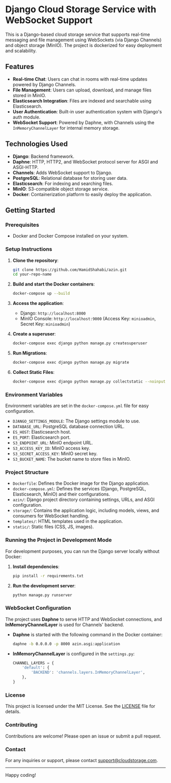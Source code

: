 # Django Cloud Storage Service with WebSocket Support

This is a Django-based cloud storage service that supports real-time messaging and file management using WebSockets (via Django Channels) and object storage (MinIO). The project is dockerized for easy deployment and scalability.

## Features

- **Real-time Chat**: Users can chat in rooms with real-time updates powered by Django Channels.
- **File Management**: Users can upload, download, and manage files stored in MinIO.
- **Elasticsearch Integration**: Files are indexed and searchable using Elasticsearch.
- **User Authentication**: Built-in user authentication system with Django's auth module.
- **WebSocket Support**: Powered by Daphne, with Channels using the `InMemoryChannelLayer` for internal memory storage.

## Technologies Used

- **Django**: Backend framework.
- **Daphne**: HTTP, HTTP2, and WebSocket protocol server for ASGI and ASGI-HTTP.
- **Channels**: Adds WebSocket support to Django.
- **PostgreSQL**: Relational database for storing user data.
- **Elasticsearch**: For indexing and searching files.
- **MinIO**: S3-compatible object storage service.
- **Docker**: Containerization platform to easily deploy the application.

## Getting Started

### Prerequisites

- Docker and Docker Compose installed on your system.

### Setup Instructions

1. **Clone the repository**:
    ```bash
    git clone https://github.com/HamidShahabi/azin.git
    cd your-repo-name
    ```

2. **Build and start the Docker containers**:
    ```bash
    docker-compose up --build
    ```

3. **Access the application**:
    - Django: `http://localhost:8000`
    - MinIO Console: `http://localhost:9000` (Access Key: `minioadmin`, Secret Key: `minioadmin`)

4. **Create a superuser**:
    ```bash
    docker-compose exec django python manage.py createsuperuser
    ```

5. **Run Migrations**:
    ```bash
    docker-compose exec django python manage.py migrate
    ```

6. **Collect Static Files**:
    ```bash
    docker-compose exec django python manage.py collectstatic --noinput
    ```

### Environment Variables

Environment variables are set in the `docker-compose.yml` file for easy configuration.

- `DJANGO_SETTINGS_MODULE`: The Django settings module to use.
- `DATABASE_URL`: PostgreSQL database connection URL.
- `ES_HOST`: Elasticsearch host.
- `ES_PORT`: Elasticsearch port.
- `S3_ENDPOINT_URL`: MinIO endpoint URL.
- `S3_ACCESS_KEY_ID`: MinIO access key.
- `S3_SECRET_ACCESS_KEY`: MinIO secret key.
- `S3_BUCKET_NAME`: The bucket name to store files in MinIO.

### Project Structure

- `Dockerfile`: Defines the Docker image for the Django application.
- `docker-compose.yml`: Defines the services (Django, PostgreSQL, Elasticsearch, MinIO) and their configurations.
- `azin/`: Django project directory containing settings, URLs, and ASGI configuration.
- `storage/`: Contains the application logic, including models, views, and consumers for WebSocket handling.
- `templates/`: HTML templates used in the application.
- `static/`: Static files (CSS, JS, images).

### Running the Project in Development Mode

For development purposes, you can run the Django server locally without Docker:

1. **Install dependencies**:
    ```bash
    pip install -r requirements.txt
    ```

2. **Run the development server**:
    ```bash
    python manage.py runserver
    ```

### WebSocket Configuration

The project uses **Daphne** to serve HTTP and WebSocket connections, and **InMemoryChannelLayer** is used for Channels' backend.

- **Daphne** is started with the following command in the Docker container:
    ```bash
    daphne -b 0.0.0.0 -p 8000 azin.asgi:application
    ```
- **InMemoryChannelLayer** is configured in the `settings.py`:
    ```python
    CHANNEL_LAYERS = {
        'default': {
            'BACKEND': 'channels.layers.InMemoryChannelLayer',
        },
    }
    ```

### License

This project is licensed under the MIT License. See the [LICENSE](LICENSE) file for details.

### Contributing

Contributions are welcome! Please open an issue or submit a pull request.

### Contact

For any inquiries or support, please contact [support@cloudstorage.com](mailto:support@cloudstorage.com).

---

Happy coding!
